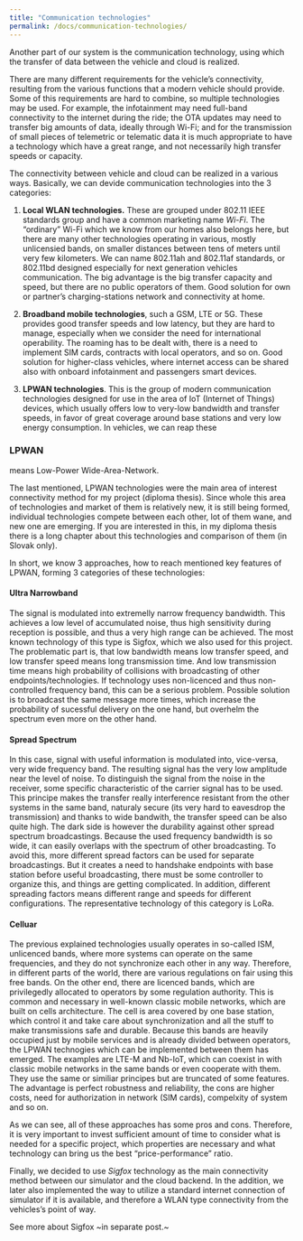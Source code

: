 ```yaml
---
title: "Communication technologies"
permalink: /docs/communication-technologies/
---
```


Another part of our system is the communication technology, using which the transfer of data between the vehicle and cloud is realized. 

There are many different requirements for the vehicle’s connectivity, resulting from the various functions that a modern vehicle should provide. Some of this requirements are hard to combine, so multiple technologies may be used. For example, the infotainment may need full-band connectivity to the internet during the ride; the OTA updates may need to transfer big amounts of data, ideally through Wi-Fi; and for the transmission of small pieces of telemetric or telematic data it is much appropriate to have a technology which have a great range, and not necessarily high transfer speeds or capacity.

The connectivity between vehicle and cloud can be realized in a various ways. Basically, we can devide communication technologies into the 3 categories:
1. **Local WLAN technologies.** These are grouped under 802.11 IEEE standards group and have a common marketing name *Wi-Fi*. The “ordinary” Wi-Fi which we know from our homes also belongs here, but there are many other technologies operating in various, mostly unlicensied bands, on smaller distances between tens of meters until very few kilometers. We can name 802.11ah and 802.11af standards, or 802.11bd designed especially for next generation vehicles communication. The big advantage is the big transfer capacity and speed, but there are no public operators of them. Good solution for own or partner’s charging-stations network and connectivity at home.

2. **Broadband mobile technologies**, such a GSM, LTE or 5G. These provides good transfer speeds and low latency, but they are hard to manage, especially when we consider the need for international operability. The roaming has to be dealt with, there is a need to implement SIM cards, contracts with local operators, and so on. Good solution for higher-class vehicles, where internet access can be shared also with onboard infotainment and passengers smart devices.

3. **LPWAN technologies**. This is the group of modern communication technologies designed for use in the area of IoT (Internet of Things) devices, which usually offers low to very-low bandwidth and transfer speeds, in favor of great coverage around base stations and very low energy consumption. In vehicles, we can reap these 

### LPWAN
means Low-Power Wide-Area-Network.

The last mentioned, LPWAN technologies were the main area of interest connectivity method for my project (diploma thesis). Since whole this area of technologies and market of them is relatively new, it is still being formed, individual technologies compete between each other, lot of them wane, and new one are emerging. If you are interested in this, in my diploma thesis there is a long chapter about this technologies and comparison of them (in Slovak only). 

In short, we know 3 approaches, how to reach mentioned key features of LPWAN, forming 3 categories of these technologies:

#### Ultra Narrowband
The signal is modulated into extremelly narrow frequency bandwidth. This achieves a low level of accumulated noise, thus high sensitivity during reception is possible, and thus a very high range can be achieved. The most known technology of this type is Sigfox, which we also used for this project. The problematic part is, that low bandwidth means low transfer speed, and low transfer speed means long transmission time. And low transmission time means high probability of collisions with broadcasting of other endpoints/technologies. If technology uses non-licenced and thus non-controlled frequency band, this can be a serious problem. Possible solution is to broadcast the same message more times, which increase the probability of sucessful delivery on the one hand, but overhelm the spectrum even more on the other hand.

#### Spread Spectrum
In this case, signal with useful information is modulated into, vice-versa, very wide frequency band. The resulting signal has the very low amplitude near the level of noise. To distinguish the signal from the noise in the receiver, some specific characteristic of the carrier signal has to be used. This principe makes the transfer really interference resistant from the other systems in the same band, naturaly secure (its very hard to eavesdrop the transmission) and thanks to wide bandwith, the transfer speed can be also quite high. The dark side is however the durability against other spread spectrum broadcastings. Because the used frequency bandwidth is so wide, it can easily overlaps with the spectrum of other broadcasting. To avoid this, more different spread factors can be used for separate broadcastings. But it creates a need to handshake endpoints with base station before useful broadcasting, there must be some controller to organize this, and things are getting complicated. In addition, different spreading factors means different range and speeds for different configurations. The representative technology of this category is LoRa.

#### Celluar
The previous explained technologies usually operates in so-called ISM, unlicenced bands, where more systems can operate on the same frequencies, and they do not synchronize each other in any way. Therefore, in different parts of the world, there are various regulations on fair using this free bands. 
On the other end, there are licenced bands, which are privilegedly allocated to operators by some regulation authority. This is common and necessary in well-known classic mobile networks, which are built on cells architecture. The cell is area covered by one base station, which control it and take care about synchronization and all the stuff to make transmissions safe and durable. Because this bands are heavily occupied just by mobile services and is already divided between operators, the LPWAN technogies which can be implemented between them has emerged. The examples are LTE-M and Nb-IoT, which can coexist in with classic mobile networks in the same bands or even cooperate with them. They use the same or similiar principes but are truncated of some features. The advantage is perfect robustness and reliability, the cons are higher costs, need for authorization in network (SIM cards), compelxity of system and so on.

As we can see, all of these approaches has some pros and cons. Therefore, it is very important to invest sufficient amount of time to consider what is needed for a specific project, which properties are necessary and what technology can bring us the best “price-performance” ratio.

Finally, we decided to use *Sigfox* technology as the main connectivity method between our simulator and the cloud backend. In the addition, we later also implemented the way to utilize a standard internet connection of simulator if it is available, and therefore a WLAN type connectivity from the vehicles’s point of way.

See more about Sigfox ~in separate post.~